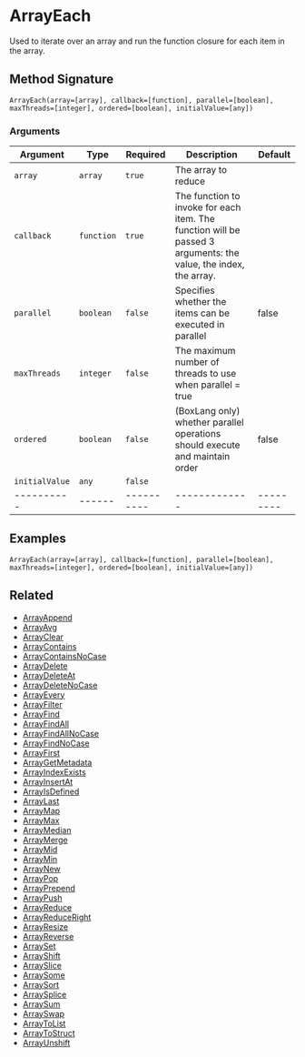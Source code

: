 # ArrayEach

Used to iterate over an array and run the function closure for each item in the array.

## Method Signature

```
ArrayEach(array=[array], callback=[function], parallel=[boolean], maxThreads=[integer], ordered=[boolean], initialValue=[any])
```

### Arguments

| Argument       | Type       | Required   | Description                                                                                                     | Default   |
| -------------- | ---------- | ---------- | --------------------------------------------------------------------------------------------------------------- | --------- |
| `array`        | `array`    | `true`     | The array to reduce                                                                                             |           |
| `callback`     | `function` | `true`     | The function to invoke for each item. The function will be passed 3 arguments: the value, the index, the array. |           |
| `parallel`     | `boolean`  | `false`    | Specifies whether the items can be executed in parallel                                                         | false     |
| `maxThreads`   | `integer`  | `false`    | The maximum number of threads to use when parallel = true                                                       |           |
| `ordered`      | `boolean`  | `false`    | (BoxLang only) whether parallel operations should execute and maintain order                                    | false     |
| `initialValue` | `any`      | `false`    |                                                                                                                 |           |
| ----------     | ------     | ---------- | -------------                                                                                                   | --------- |

## Examples

```
ArrayEach(array=[array], callback=[function], parallel=[boolean], maxThreads=[integer], ordered=[boolean], initialValue=[any])
```

## Related

* [ArrayAppend](arrayappend.md)
* [ArrayAvg](arrayavg.md)
* [ArrayClear](arrayclear.md)
* [ArrayContains](arraycontains.md)
* [ArrayContainsNoCase](arraycontainsnocase.md)
* [ArrayDelete](arraydelete.md)
* [ArrayDeleteAt](arraydeleteat.md)
* [ArrayDeleteNoCase](arraydeletenocase.md)
* [ArrayEvery](arrayevery.md)
* [ArrayFilter](arrayfilter.md)
* [ArrayFind](arrayfind.md)
* [ArrayFindAll](arrayfindall.md)
* [ArrayFindAllNoCase](arrayfindallnocase.md)
* [ArrayFindNoCase](arrayfindnocase.md)
* [ArrayFirst](arrayfirst.md)
* [ArrayGetMetadata](arraygetmetadata.md)
* [ArrayIndexExists](arrayindexexists.md)
* [ArrayInsertAt](arrayinsertat.md)
* [ArrayIsDefined](arrayisdefined.md)
* [ArrayLast](arraylast.md)
* [ArrayMap](arraymap.md)
* [ArrayMax](arraymax.md)
* [ArrayMedian](arraymedian.md)
* [ArrayMerge](arraymerge.md)
* [ArrayMid](arraymid.md)
* [ArrayMin](arraymin.md)
* [ArrayNew](arraynew.md)
* [ArrayPop](arraypop.md)
* [ArrayPrepend](arrayprepend.md)
* [ArrayPush](arraypush.md)
* [ArrayReduce](arrayreduce.md)
* [ArrayReduceRight](arrayreduceright.md)
* [ArrayResize](arrayresize.md)
* [ArrayReverse](arrayreverse.md)
* [ArraySet](arrayset.md)
* [ArrayShift](arrayshift.md)
* [ArraySlice](arrayslice.md)
* [ArraySome](arraysome.md)
* [ArraySort](arraysort.md)
* [ArraySplice](arraysplice.md)
* [ArraySum](arraysum.md)
* [ArraySwap](arrayswap.md)
* [ArrayToList](arraytolist.md)
* [ArrayToStruct](arraytostruct.md)
* [ArrayUnshift](arrayunshift.md)
